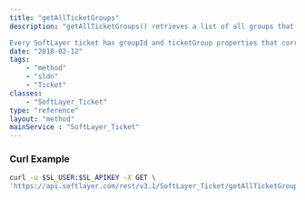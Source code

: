 ```yaml
---
title: "getAllTicketGroups"
description: "getAllTicketGroups() retrieves a list of all groups that a ticket may be assigned to. Ticket groups represent the internal department at SoftLayer who a ticket is assigned to. 

Every SoftLayer ticket has groupId and ticketGroup properties that correspond to one of the groups returned by getAllTicketGroups(). "
date: "2018-02-12"
tags:
    - "method"
    - "sldn"
    - "Ticket"
classes:
    - "SoftLayer_Ticket"
type: "reference"
layout: "method"
mainService : "SoftLayer_Ticket"
---
```


### Curl Example
```bash
curl -u $SL_USER:$SL_APIKEY -X GET \
'https://api.softlayer.com/rest/v3.1/SoftLayer_Ticket/getAllTicketGroups'
```
